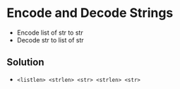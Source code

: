 # Encode and Decode Strings

* Encode list of str to str
* Decode str to list of str

## Solution

* `<listlen> <strlen> <str> <strlen> <str>`
